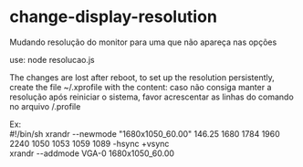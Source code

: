 # change-display-resolution
Mudando resolução do monitor para uma que não apareça nas opções

use:
node resolucao.js  

The changes are lost after reboot, to set up the resolution persistently, create the file ~/.xprofile with the content:
caso não consiga manter a resolução após reiniciar o sistema, favor acrescentar as linhas do comando no arquivo /.profile

Ex:  
#!/bin/sh
xrandr --newmode "1680x1050_60.00"  146.25  1680 1784 1960 2240  1050 1053 1059 1089 -hsync +vsync  
xrandr --addmode VGA-0 1680x1050_60.00
